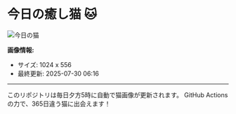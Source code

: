 # 今日の癒し猫 🐱

![今日の猫](https://cdn2.thecatapi.com/images/3a3.jpg)

**画像情報:**
- サイズ: 1024 x 556
- 最終更新: 2025-07-30 06:16

---

このリポジトリは毎日夕方5時に自動で猫画像が更新されます。
GitHub Actionsの力で、365日違う猫に出会えます！
